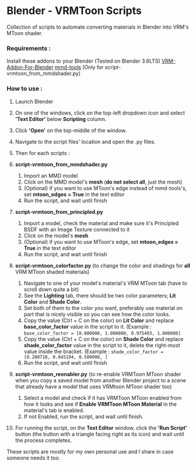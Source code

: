 # Blender - VRMToon Scripts
Collection of scripts to automate converting materials in Blender into VRM's MToon shader.

### Requirements :
Install these addons to your Blender (Tested on Blender 3.6LTS)
[VRM-Addon-For-Blender](https://vrm-addon-for-blender.info/en/material-mtoon/)
[mmd-tools](https://github.com/UuuNyaa/blender_mmd_tools) (Only for script-vrmtoon_from_mmdshader.py)

### How to use :
   1. Launch Blender
    
   2. On one of the windows, click on the top-left dropdown icon and select **'Text Editor'** below **Scripting** column.
    
   3. Click **'Open'** on the top-middle of the window.
    
   4. Navigate to the script files' location and open the .py files.

   5. Then for each scripts :

   6. **script-vrmtoon_from_mmdshader.py**
        1. Import an MMD model
        2. Click on the MMD model's **mesh** (**do not select all**, just the mesh)
        3. (Optional) if you want to use MToon's edge instead of mmd-tools's, set **mtoon_edges = True** in the text editor
        4. Run the script, and wait until finish
     
   7. **script-vrmtoon_from_principled.py**
        1. Import a model, check the material and make sure it's Principled BSDF with an Image Texture connected to it
        2. Click on the model's **mesh**
        3. (Optional) if you want to use MToon's edge, set **mtoon_edges = True** in the text editor
        4. Run the script, and wait until finish
     
   8. **script-vrmtoon_colorfactor.py** (to change the color and shadings for **all** VRM MToon shaded materials)
        1. Navigate to one of your model's material's VRM MToon tab (have to scroll down quite a bit)
        2. See the **Lighting** tab, there should be two color parameters; **Lit Color** and **Shade Color**.
        3. Set both of them to the color you want, preferably use material on part that is nicely visible so you can see how the color looks.
        4. Copy the value (Ctrl + C on the color) on **Lit Color** and replace **base_color_factor** value in the script to it.
            (Example : ```base_color_factor = [0.000000, 1.000000, 0.975493, 1.000000]```
        5. Copy the value (Ctrl + C on the color) on **Shade Color** and replace **shade_color_factor** value in the script to it, delete the right-most value inside the bracket. 
            (Example : ```shade_color_factor = [0.200718, 0.045194, 0.500000, ]```
        6. Run the script, and wait until finish
     
   9. **script-vrmtoon_reenabler.py** (to re-enable VRMToon MToon shader when you copy a saved model from another Blender project to a scene that already have a model that uses VRMtoon MToon shader too)
        1. Select a model and check if it has VRMToon MToon enabled from how it looks and see if **Enable VRMToon MToon Material** in the material's tab is enabled.
        2. If not Enabled, run the script, and wait until finish.

   10. For running the script, on the **Text Editor** window, click the **'Run Script'** button (the button with a triangle facing right as its icon) and wait until the process completes.

These scripts are mostly for my own personal use and I share in case someone needs it too.

